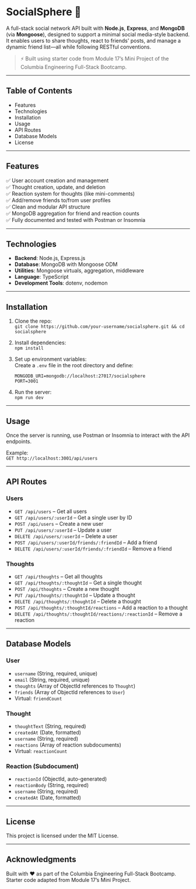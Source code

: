 # SocialSphere 🧠

A full-stack social network API built with **Node.js**, **Express**, and **MongoDB** (via **Mongoose**), designed to support a minimal social media-style backend. It enables users to share thoughts, react to friends' posts, and manage a dynamic friend list—all while following RESTful conventions.

> ⚡ Built using starter code from Module 17’s Mini Project of the Columbia Engineering Full-Stack Bootcamp.

---

## Table of Contents

- Features  
- Technologies  
- Installation  
- Usage  
- API Routes  
- Database Models  
- License  

---

## Features

✅ User account creation and management  
✅ Thought creation, update, and deletion  
✅ Reaction system for thoughts (like mini-comments)  
✅ Add/remove friends to/from user profiles  
✅ Clean and modular API structure  
✅ MongoDB aggregation for friend and reaction counts  
✅ Fully documented and tested with Postman or Insomnia

---

## Technologies

- **Backend**: Node.js, Express.js  
- **Database**: MongoDB with Mongoose ODM  
- **Utilities**: Mongoose virtuals, aggregation, middleware  
- **Language**: TypeScript  
- **Development Tools**: dotenv, nodemon

---

## Installation

1. Clone the repo:  
   `git clone https://github.com/your-username/socialsphere.git && cd socialsphere`

2. Install dependencies:  
   `npm install`

3. Set up environment variables:  
   Create a `.env` file in the root directory and define:  
   ```
   MONGODB_URI=mongodb://localhost:27017/socialsphere
   PORT=3001
   ```

4. Run the server:  
   `npm run dev`

---

## Usage

Once the server is running, use Postman or Insomnia to interact with the API endpoints.

Example:  
`GET http://localhost:3001/api/users`

---

## API Routes

### Users

- `GET /api/users` – Get all users  
- `GET /api/users/:userId` – Get a single user by ID  
- `POST /api/users` – Create a new user  
- `PUT /api/users/:userId` – Update a user  
- `DELETE /api/users/:userId` – Delete a user  
- `POST /api/users/:userId/friends/:friendId` – Add a friend  
- `DELETE /api/users/:userId/friends/:friendId` – Remove a friend  

### Thoughts

- `GET /api/thoughts` – Get all thoughts  
- `GET /api/thoughts/:thoughtId` – Get a single thought  
- `POST /api/thoughts` – Create a new thought  
- `PUT /api/thoughts/:thoughtId` – Update a thought  
- `DELETE /api/thoughts/:thoughtId` – Delete a thought  
- `POST /api/thoughts/:thoughtId/reactions` – Add a reaction to a thought  
- `DELETE /api/thoughts/:thoughtId/reactions/:reactionId` – Remove a reaction  

---

## Database Models

### User

- `username` (String, required, unique)  
- `email` (String, required, unique)  
- `thoughts` (Array of ObjectId references to `Thought`)  
- `friends` (Array of ObjectId references to `User`)  
- Virtual: `friendCount`

### Thought

- `thoughtText` (String, required)  
- `createdAt` (Date, formatted)  
- `username` (String, required)  
- `reactions` (Array of reaction subdocuments)  
- Virtual: `reactionCount`

### Reaction (Subdocument)

- `reactionId` (ObjectId, auto-generated)  
- `reactionBody` (String, required)  
- `username` (String, required)  
- `createdAt` (Date, formatted)

---

## License

This project is licensed under the MIT License.

---

## Acknowledgments

Built with ❤️ as part of the Columbia Engineering Full-Stack Bootcamp.  
Starter code adapted from Module 17’s Mini Project.
